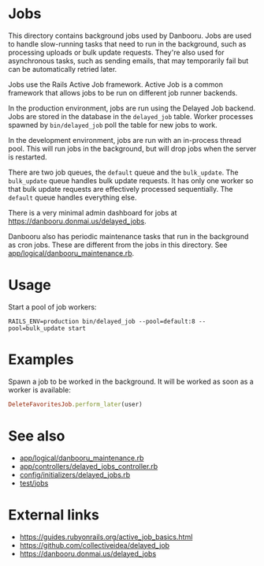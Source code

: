 # Jobs

This directory contains background jobs used by Danbooru. Jobs are used to
handle slow-running tasks that need to run in the background, such as processing
uploads or bulk update requests. They're also used for asynchronous tasks, such
as sending emails, that may temporarily fail but can be automatically retried
later.

Jobs use the Rails Active Job framework. Active Job is a common framework that
allows jobs to be run on different job runner backends.

In the production environment, jobs are run using the Delayed Job backend.  Jobs
are stored in the database in the `delayed_job` table. Worker processes spawned
by `bin/delayed_job` poll the table for new jobs to work.

In the development environment, jobs are run with an in-process thread pool.
This will run jobs in the background, but will drop jobs when the server is
restarted.

There are two job queues, the `default` queue and the `bulk_update`. The
`bulk_update` queue handles bulk update requests. It has only one worker so that
bulk update requests are effectively processed sequentially. The `default` queue
handles everything else.

There is a very minimal admin dashboard for jobs at https://danbooru.donmai.us/delayed_jobs.

Danbooru also has periodic maintenance tasks that run in the background as cron
jobs. These are different from the jobs in this directory. See [app/logical/danbooru_maintenance.rb](../logical/danbooru_maintenance.rb).

# Usage

Start a pool of job workers:

```
RAILS_ENV=production bin/delayed_job --pool=default:8 --pool=bulk_update start
```

# Examples

Spawn a job to be worked in the background. It will be worked as soon as a
worker is available:

```ruby
DeleteFavoritesJob.perform_later(user)
```

# See also

* [app/logical/danbooru_maintenance.rb](../logical/danbooru_maintenance.rb)
* [app/controllers/delayed_jobs_controller.rb](../controllers/delayed_jobs_controller.rb)
* [config/initializers/delayed_jobs.rb](../../config/initializers/delayed_jobs.rb)
* [test/jobs](../../test/jobs)

# External links

* https://guides.rubyonrails.org/active_job_basics.html
* https://github.com/collectiveidea/delayed_job
* https://danbooru.donmai.us/delayed_jobs